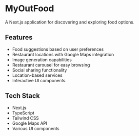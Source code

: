 # MyOutFood

A Next.js application for discovering and exploring food options.

## Features

- Food suggestions based on user preferences
- Restaurant locations with Google Maps integration
- Image generation capabilities
- Restaurant carousel for easy browsing
- Social sharing functionality
- Location-based services
- Interactive UI components

## Tech Stack

- Next.js
- TypeScript
- Tailwind CSS
- Google Maps API
- Various UI components
